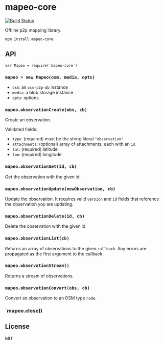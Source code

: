 # mapeo-core

[![Build
Status](https://travis-ci.org/digidem/mapeo-core.svg?branch=master)](https://travis-ci.org/digidem/mapeo-core)

Offline p2p mapping library.


```
npm install mapeo-core
```

## API

```
var Mapeo = require('mapeo-core')
```

### `mapeo = new Mapeo(osm, media, opts)`

* `osm`: an `osm-p2p-db` instance
* `media`: a blob storage instance
* `opts`: options

### `mapeo.observationCreate(obs, cb)`

Create an observation. 

Validated fields:

  * `type`: (required) must be the string literal `"observation"`
  * `attachments`: (optional) array of attachments, each with an `id`.
  * `lat`: (required) latitude
  * `lon`: (required) longitude

### `mapeo.observationGet(id, cb)`

Get the observation with the given id.

### `mapeo.observationUpdate(newObservation, cb)`

Update the observation. It requires valid `version` and `id` fields that
reference the observation you are updating.

### `mapeo.observationDelete(id, cb)`

Delete the observation with the given id.

### `mapeo.observationList(cb)`

Returns an array of observations to the given `callback`. Any errors are
propagated as the first argument to the callback.

### `mapeo.observationStream()`

Returns a stream of observations.

### `mapeo.observationConvert(obs, cb)`

Convert an observation to an OSM type `node`.

### `mapeo.close()

## License

MIT
